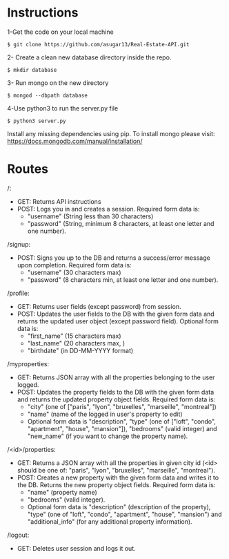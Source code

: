 # Instructions
1-Get the code on your local machine
```
$ git clone https://github.com/asugar13/Real-Estate-API.git
```
2- Create a clean new database directory inside the repo.
```
$ mkdir database
```
3- Run mongo on the new directory
```
$ mongod --dbpath database
```
4-Use python3 to run the server.py file
```
$ python3 server.py
```

Install any missing dependencies using pip. To install mongo please visit: https://docs.mongodb.com/manual/installation/



# Routes

/:
  - GET: Returns API instructions
  - POST: Logs you in and creates a session. Required form data is:
       - "username"  (String less than 30 characters)
       - "password" (String, minimum 8 characters, at least one letter and one number).  
 

/signup:
  - POST: Signs you up to the DB and returns a success/error message upon completion. Required form data is:
      - "username" (30 characters max)
      - "password" (8 characters min, at least one letter and one number).   
      

/profile:
  - GET: Returns user fields (except password) from session.
  - POST: Updates the user fields to the DB with the given form data and returns the updated user object (except password field). Optional form data is:
      - "first_name" (15 characters max)
      - "last_name" (20 characters max, )
      - "birthdate" (in DD-MM-YYYY format)    
      

/myproperties:
  - GET: Returns JSON array with all the properties belonging to the user logged.
  - POST: Updates the property fields to the DB with the given form data and returns the updated property object fields. Required form data is:
     - "city"  (one of ["paris", "lyon", "bruxelles", "marseille", "montreal"])
     - "name" (name of the logged in user's property to edit)  
     - Optional form data is "description", "type" (one of ["loft", "condo", "apartment", "house", "mansion"]), "bedrooms" (valid integer) and "new_name" (if you want to change the property name).    
     

/&lt;id&gt;/properties:
  - GET: Returns a JSON array with all the properties in given city id (&lt;id&gt; should be one of: "paris", "lyon", "bruxelles", "marseille", "montreal").
  - POST: Creates a new property with the given form data and writes it to the DB. Returns the new property object fields. Required form data is:
    - "name" (property name)  
    - "bedrooms" (valid integer).  
    - Optional form data is "description" (description of the property), "type" (one of "loft", "condo", "apartment", "house", "mansion") and "additional_info" (for any additional property information).   

/logout:
- GET: Deletes user session and logs it out.
